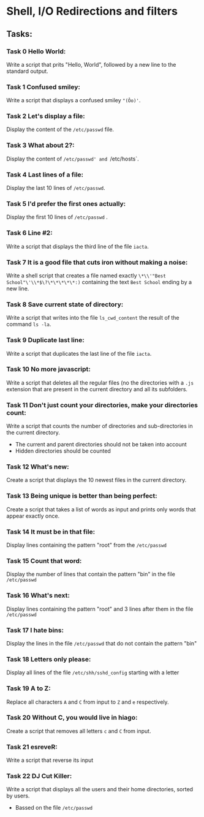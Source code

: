 # Shell, I/O Redirections and filters

## Tasks:

### Task 0 Hello World:
Write a script that prits "Hello, World", followed by a new line to the standard output.

### Task 1 Confused smiley:
Write a script that displays a confused smiley `"(Ôo)'`.

### Task 2 Let's display a file:
Display the content of the `/etc/passwd` file.

### Task 3 What about 2?:
Display the content of `/etc/passwd' and `/etc/hosts`.

### Task 4 Last lines of a file:
Display the last 10 lines of `/etc/passwd`.

### Task 5 I'd prefer the first ones actually:
Display the first 10 lines of `/etc/passwd` .

### Task 6 Line #2:
Write a script that displays the third line of the file `iacta`.

### Task 7 It is a good file that cuts iron without making a noise:
Write a shell script that creates a file named exactly `\*\\'"Best School"\'\\*$\?\*\*\*\*\*:)` containing the text `Best School` ending by a new line.

### Task 8 Save current state of directory:
Write a script that writes into the file `ls_cwd_content` the result of the command `ls -la`.

### Task 9 Duplicate last line:
Write a script that duplicates the last line of the file `iacta`.

### Task 10 No more javascript:
Write a script that deletes all the regular files (no the directories with a `.js` extension that are present in the current directory and all its subfolders.

### Task 11 Don't just count your directories, make your directories count:
Write a script that counts the number of directories and sub-directories in the current directory.  
* The current and parent directories should not be taken into account
* Hidden directories should be counted

### Task 12 What's new:
Create a script that displays the 10 newest files in the current directory.

### Task 13 Being unique is better than being perfect:
Create a script that takes a list of words as input and prints only words that appear exactly once.

### Task 14 It must be in that file:
Display lines containing the pattern "root" from the `/etc/passwd`

### Task 15 Count that word:
Display the number of lines that contain the pattern "bin" in the file `/etc/passwd`

### Task 16 What's next:
Display lines containing the pattern "root" and 3 lines after them in the file `/etc/passwd`

### Task 17 I hate bins:
Display the lines in the file `/etc/passwd` that do not contain the pattern "bin"

### Task 18 Letters only please:
Display all lines of the file `/etc/shh/sshd_config` starting with a letter

### Task 19 A to Z:
Replace all characters `A` and `C` from input to `Z` and `e` respectively.

### Task 20 Without C, you would live in hiago:
Create a script that removes all letters `c` and `C` from input.

### Task 21 esreveR:
Write a script that reverse its input

### Task 22 DJ Cut Killer:
Write a script that displays all the users and their home directories, sorted by users.
* Bassed on the file `/etc/passwd`
